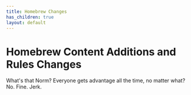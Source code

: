 ```yaml
---
title: Homebrew Changes
has_children: true
layout: default
---
```


# Homebrew Content Additions and Rules Changes

What's that Norm? Everyone gets advantage all the time, no matter what? No. Fine. Jerk.
